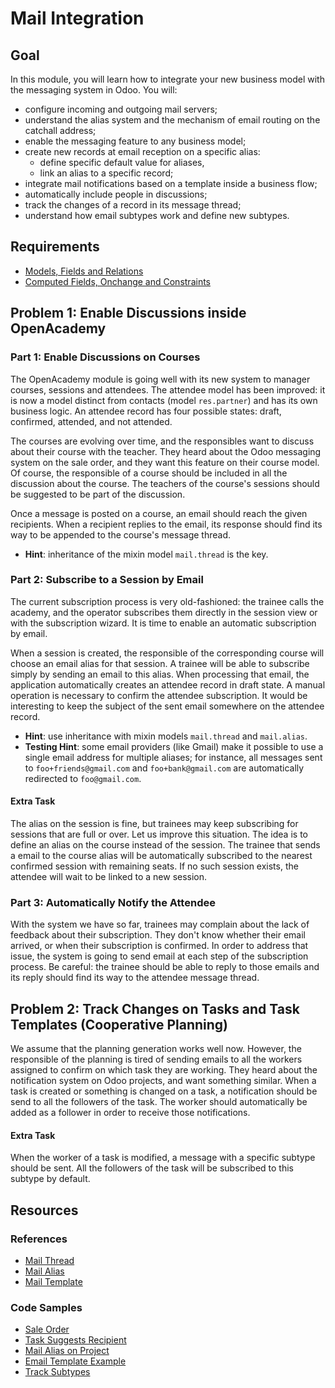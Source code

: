 # Mail Integration

## Goal

In this module, you will learn how to integrate your new business model with the
messaging system in Odoo. You will:

* configure incoming and outgoing mail servers;
* understand the alias system and the mechanism of email routing on the catchall address;
* enable the messaging feature to any business model;
* create new records at email reception on a specific alias:
    * define specific default value for aliases,
    * link an alias to a specific record;
* integrate mail notifications based on a template inside a business flow;
* automatically include people in discussions;
* track the changes of a record in its message thread;
* understand how email subtypes work and define new subtypes.

## Requirements

* [Models, Fields and Relations](../01-models)
* [Computed Fields, Onchange and Constraints](../02-fields)


## Problem 1: Enable Discussions inside OpenAcademy

### Part 1: Enable Discussions on Courses

The OpenAcademy module is going well with its new system to manager courses,
sessions and attendees. The attendee model has been improved: it is now a model
distinct from contacts (model `res.partner`) and has its own business logic. An
attendee record has four possible states: draft, confirmed, attended, and not
attended.

The courses are evolving over time, and the responsibles want to discuss about
their course with the teacher. They heard about the Odoo messaging system on the
sale order, and they want this feature on their course model. Of course, the
responsible of a course should be included in all the discussion about the
course. The teachers of the course's sessions should be suggested to be part of
the discussion.

Once a message is posted on a course, an email should reach the given
recipients. When a recipient replies to the email, its response should find its
way to be appended to the course's message thread.

- **Hint**: inheritance of the mixin model `mail.thread` is the key.

### Part 2: Subscribe to a Session by Email

The current subscription process is very old-fashioned: the trainee calls the
academy, and the operator subscribes them directly in the session view or with
the subscription wizard. It is time to enable an automatic subscription by
email.

When a session is created, the responsible of the corresponding course will
choose an email alias for that session. A trainee will be able to subscribe
simply by sending an email to this alias. When processing that email, the
application automatically creates an attendee record in draft state. A manual
operation is necessary to confirm the attendee subscription. It would be
interesting to keep the subject of the sent email somewhere on the attendee
record.

- **Hint**: use inheritance with mixin models `mail.thread` and `mail.alias`.
- **Testing Hint**: some email providers (like Gmail) make it possible to use a
  single email address for multiple aliases; for instance, all messages sent to
  `foo+friends@gmail.com` and `foo+bank@gmail.com` are automatically redirected
  to `foo@gmail.com`.

#### Extra Task

The alias on the session is fine, but trainees may keep subscribing for sessions
that are full or over. Let us improve this situation. The idea is to define an
alias on the course instead of the session. The trainee that sends a email to
the course alias will be automatically subscribed to the nearest confirmed
session with remaining seats. If no such session exists, the attendee will wait
to be linked to a new session.

### Part 3: Automatically Notify the Attendee

With the system we have so far, trainees may complain about the lack of feedback
about their subscription. They don't know whether their email arrived, or when
their subscription is confirmed. In order to address that issue, the system is
going to send email at each step of the subscription process. Be careful: the
trainee should be able to reply to those emails and its reply should find its
way to the attendee message thread.


## Problem 2: Track Changes on Tasks and Task Templates (Cooperative Planning)

We assume that the planning generation works well now. However, the responsible
of the planning is tired of sending emails to all the workers assigned to
confirm on which task they are working. They heard about the notification system
on Odoo projects, and want something similar. When a task is created or
something is changed on a task, a notification should be send to all the
followers of the task. The worker should automatically be added as a follower in
order to receive those notifications.

#### Extra Task

When the worker of a task is modified, a message with a specific subtype should
be sent. All the followers of the task will be subscribed to this subtype by
default.


## Resources

### References

* [Mail Thread](https://github.com/odoo/odoo/blob/76c443eda331b75bf5dfa7ec22b8eb22e1084343/addons/mail/models/mail_thread.py)
* [Mail Alias](https://github.com/odoo/odoo/blob/76c443eda331b75bf5dfa7ec22b8eb22e1084343/addons/mail/models/mail_alias.py)
* [Mail Template](https://github.com/odoo/odoo/blob/76c443eda331b75bf5dfa7ec22b8eb22e1084343/addons/mail/models/mail_template.py)

### Code Samples

* [Sale Order](https://github.com/odoo/odoo/blob/76c443eda331b75bf5dfa7ec22b8eb22e1084343/addons/sale/models/sale.py)
* [Task Suggests Recipient](https://github.com/odoo/odoo/blob/76c443eda331b75bf5dfa7ec22b8eb22e1084343/addons/project/models/project.py#L640)
* [Mail Alias on Project](https://github.com/odoo/odoo/blob/76c443eda331b75bf5dfa7ec22b8eb22e1084343/addons/project/models/project.py#L52)
* [Email Template Example](https://github.com/odoo/odoo/blob/76c443eda331b75bf5dfa7ec22b8eb22e1084343/addons/sale/data/mail_template_data.xml)
* [Track Subtypes](https://github.com/odoo/odoo/blob/76c443eda331b75bf5dfa7ec22b8eb22e1084343/addons/project/models/project.py#L544)
